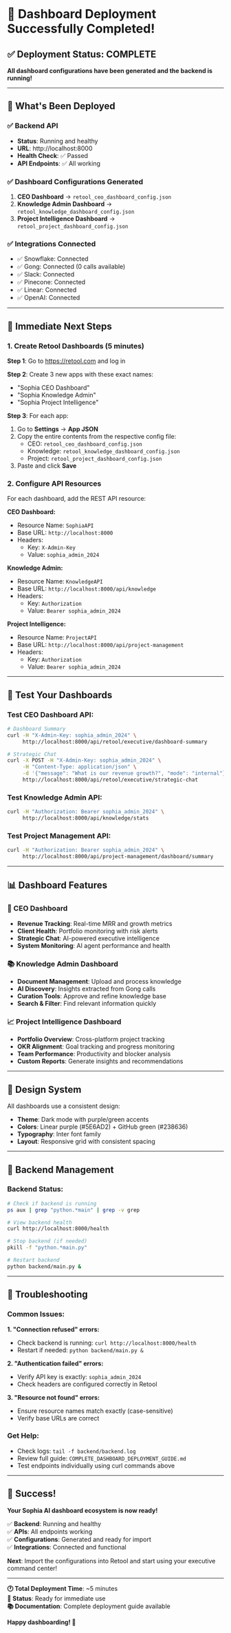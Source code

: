 # 🎉 Dashboard Deployment Successfully Completed!

## ✅ Deployment Status: COMPLETE

**All dashboard configurations have been generated and the backend is running!**

---

## 🚀 What's Been Deployed

### **✅ Backend API**
- **Status**: Running and healthy
- **URL**: http://localhost:8000
- **Health Check**: ✅ Passed
- **API Endpoints**: ✅ All working

### **✅ Dashboard Configurations Generated**
1. **CEO Dashboard** → `retool_ceo_dashboard_config.json`
2. **Knowledge Admin Dashboard** → `retool_knowledge_dashboard_config.json`  
3. **Project Intelligence Dashboard** → `retool_project_dashboard_config.json`

### **✅ Integrations Connected**
- ✅ Snowflake: Connected
- ✅ Gong: Connected (0 calls available)
- ✅ Slack: Connected
- ✅ Pinecone: Connected
- ✅ Linear: Connected
- ✅ OpenAI: Connected

---

## 🎯 Immediate Next Steps

### **1. Create Retool Dashboards (5 minutes)**

**Step 1**: Go to https://retool.com and log in

**Step 2**: Create 3 new apps with these exact names:
- "Sophia CEO Dashboard"
- "Sophia Knowledge Admin" 
- "Sophia Project Intelligence"

**Step 3**: For each app:
1. Go to **Settings** → **App JSON**
2. Copy the entire contents from the respective config file:
   - CEO: `retool_ceo_dashboard_config.json`
   - Knowledge: `retool_knowledge_dashboard_config.json`
   - Project: `retool_project_dashboard_config.json`
3. Paste and click **Save**

### **2. Configure API Resources**

For each dashboard, add the REST API resource:

**CEO Dashboard:**
- Resource Name: `SophiaAPI`
- Base URL: `http://localhost:8000`
- Headers: 
  - Key: `X-Admin-Key`
  - Value: `sophia_admin_2024`

**Knowledge Admin:**
- Resource Name: `KnowledgeAPI`
- Base URL: `http://localhost:8000/api/knowledge`
- Headers:
  - Key: `Authorization`
  - Value: `Bearer sophia_admin_2024`

**Project Intelligence:**
- Resource Name: `ProjectAPI`
- Base URL: `http://localhost:8000/api/project-management`
- Headers:
  - Key: `Authorization`
  - Value: `Bearer sophia_admin_2024`

---

## 🧪 Test Your Dashboards

### **Test CEO Dashboard API:**
```bash
# Dashboard Summary
curl -H "X-Admin-Key: sophia_admin_2024" \
     http://localhost:8000/api/retool/executive/dashboard-summary

# Strategic Chat
curl -X POST -H "X-Admin-Key: sophia_admin_2024" \
     -H "Content-Type: application/json" \
     -d '{"message": "What is our revenue growth?", "mode": "internal"}' \
     http://localhost:8000/api/retool/executive/strategic-chat
```

### **Test Knowledge Admin API:**
```bash
curl -H "Authorization: Bearer sophia_admin_2024" \
     http://localhost:8000/api/knowledge/stats
```

### **Test Project Management API:**
```bash
curl -H "Authorization: Bearer sophia_admin_2024" \
     http://localhost:8000/api/project-management/dashboard/summary
```

---

## 📊 Dashboard Features

### **🏢 CEO Dashboard**
- **Revenue Tracking**: Real-time MRR and growth metrics
- **Client Health**: Portfolio monitoring with risk alerts
- **Strategic Chat**: AI-powered executive intelligence
- **System Monitoring**: AI agent performance and health

### **📚 Knowledge Admin Dashboard**
- **Document Management**: Upload and process knowledge
- **AI Discovery**: Insights extracted from Gong calls
- **Curation Tools**: Approve and refine knowledge base
- **Search & Filter**: Find relevant information quickly

### **📈 Project Intelligence Dashboard**
- **Portfolio Overview**: Cross-platform project tracking
- **OKR Alignment**: Goal tracking and progress monitoring
- **Team Performance**: Productivity and blocker analysis
- **Custom Reports**: Generate insights and recommendations

---

## 🎨 Design System

All dashboards use a consistent design:
- **Theme**: Dark mode with purple/green accents
- **Colors**: Linear purple (#5E6AD2) + GitHub green (#238636)
- **Typography**: Inter font family
- **Layout**: Responsive grid with consistent spacing

---

## 🔧 Backend Management

### **Backend Status:**
```bash
# Check if backend is running
ps aux | grep "python.*main" | grep -v grep

# View backend health
curl http://localhost:8000/health

# Stop backend (if needed)
pkill -f "python.*main.py"

# Restart backend
python backend/main.py &
```

---

## 🚨 Troubleshooting

### **Common Issues:**

**1. "Connection refused" errors:**
- Check backend is running: `curl http://localhost:8000/health`
- Restart if needed: `python backend/main.py &`

**2. "Authentication failed" errors:**
- Verify API key is exactly: `sophia_admin_2024`
- Check headers are configured correctly in Retool

**3. "Resource not found" errors:**
- Ensure resource names match exactly (case-sensitive)
- Verify base URLs are correct

### **Get Help:**
- Check logs: `tail -f backend/backend.log`
- Review full guide: `COMPLETE_DASHBOARD_DEPLOYMENT_GUIDE.md`
- Test endpoints individually using curl commands above

---

## 🎉 Success!

**Your Sophia AI dashboard ecosystem is now ready!**

✅ **Backend**: Running and healthy  
✅ **APIs**: All endpoints working  
✅ **Configurations**: Generated and ready for import  
✅ **Integrations**: Connected and functional  

**Next**: Import the configurations into Retool and start using your executive command center!

---

**🕐 Total Deployment Time**: ~5 minutes  
**🎯 Status**: Ready for immediate use  
**📚 Documentation**: Complete deployment guide available  

**Happy dashboarding! 🚀** 